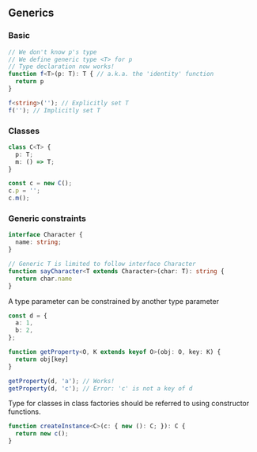 ## Generics

### Basic

```typescript
// We don't know p's type
// We define generic type <T> for p
// Type declaration now works!
function f<T>(p: T): T { // a.k.a. the 'identity' function 
  return p
}

f<string>(''); // Explicitly set T
f(''); // Implicitly set T
```

### Classes

```typescript
class C<T> {
  p: T;
  m: () => T;
}

const c = new C();
c.p = '';
c.m();
```

### Generic constraints

```typescript
interface Character {
  name: string;
}

// Generic T is limited to follow interface Character
function sayCharacter<T extends Character>(char: T): string {
  return char.name
}
```

A type parameter can be constrained by another type parameter

```typescript
const d = {
  a: 1,
  b: 2,
};

function getProperty<O, K extends keyof O>(obj: O, key: K) {
  return obj[key]
}

getProperty(d, 'a'); // Works!
getProperty(d, 'c'); // Error: 'c' is not a key of d
```

Type for classes in class factories should be referred to using constructor functions.

```typescript
function createInstance<C>(c: { new (): C; }): C {
  return new c();
}
```

